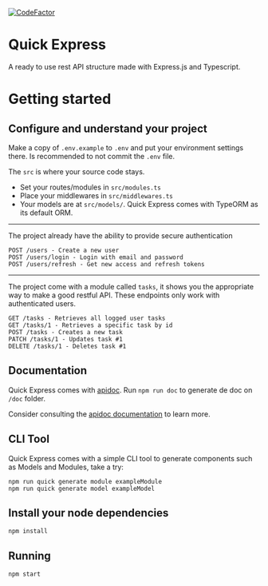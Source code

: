 [![CodeFactor](https://www.codefactor.io/repository/github/scriptaria/quick-express/badge)](https://www.codefactor.io/repository/github/scriptaria/quick-express)

# Quick Express

A ready to use rest API structure made with Express.js and Typescript.

# Getting started

## Configure and understand your project

Make a copy of `.env.example` to `.env` and put your environment settings there. Is recommended to not commit the `.env` file.

The `src` is where your source code stays.
 * Set your routes/modules in `src/modules.ts`
 * Place your middlewares in `src/middlewares.ts`
 * Your models are at `src/models/`. Quick Express comes with TypeORM as its default ORM.

------

The project already have the ability to provide secure authentication

    POST /users - Create a new user
    POST /users/login - Login with email and password
    POST /users/refresh - Get new access and refresh tokens

------

The project come with a module called `tasks`, it shows you the appropriate way to make a good restful API. These endpoints only work with authenticated users.

    GET /tasks - Retrieves all logged user tasks
    GET /tasks/1 - Retrieves a specific task by id
    POST /tasks - Creates a new task
    PATCH /tasks/1 - Updates task #1
    DELETE /tasks/1 - Deletes task #1

## Documentation

Quick Express comes with [apidoc](https://apidocjs.com). Run `npm run doc` to generate de doc on `/doc` folder.

Consider consulting the [apidoc documentation](https://apidocjs.com/#getting-started)  to learn more.

## CLI Tool

Quick Express comes with a simple CLI tool to generate components such as Models and Modules, take a try:

    npm run quick generate module exampleModule
    npm run quick generate model exampleModel

## Install your node dependencies

    npm install

## Running

    npm start




